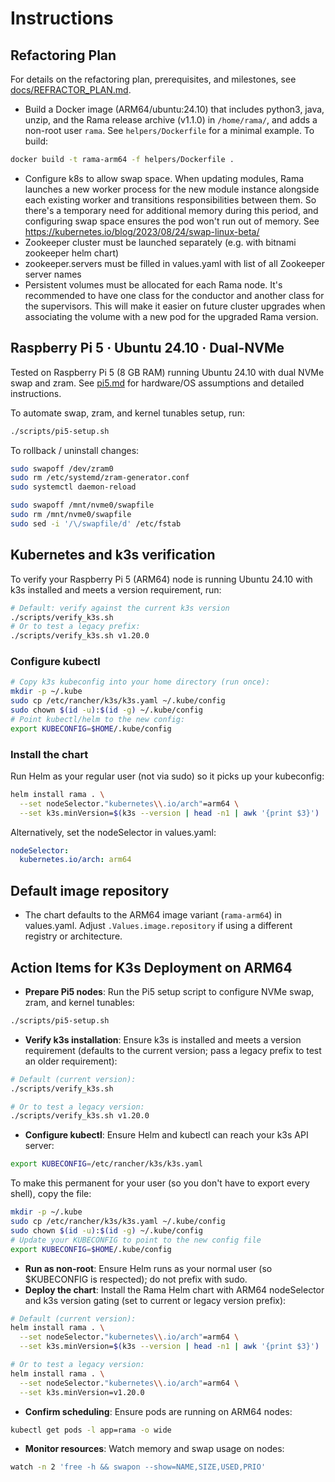 # Instructions

## Refactoring Plan

For details on the refactoring plan, prerequisites, and milestones, see [docs/REFRACTOR_PLAN.md](docs/REFRACTOR_PLAN.md).

- Build a Docker image (ARM64/ubuntu:24.10) that includes python3, java, unzip, and the Rama release archive (v1.1.0) in `/home/rama/`, and adds a non-root user `rama`. See `helpers/Dockerfile` for a minimal example. To build:

```bash
docker build -t rama-arm64 -f helpers/Dockerfile .
```
- Configure k8s to allow swap space. When updating modules, Rama launches a new worker process for the new module instance alongside each existing worker and transitions responsibilities between them. So there's a temporary need for additional memory during this period, and configuring swap space ensures the pod won't run out of memory. See https://kubernetes.io/blog/2023/08/24/swap-linux-beta/
- Zookeeper cluster must be launched separately (e.g. with bitnami zookeeper helm chart)
- zookeeper.servers must be filled in values.yaml with list of all Zookeeper server names
- Persistent volumes must be allocated for each Rama node. It's recommended to have one class for the conductor and another class for the supervisors. This will make it easier on future cluster upgrades when associating the volume with a new pod for the upgraded Rama version.

## Raspberry Pi 5 · Ubuntu 24.10 · Dual-NVMe

Tested on Raspberry Pi 5 (8 GB RAM) running Ubuntu 24.10 with dual NVMe swap and zram. See [pi5.md](pi5.md) for hardware/OS assumptions and detailed instructions.

To automate swap, zram, and kernel tunables setup, run:

```bash
./scripts/pi5-setup.sh
```

To rollback / uninstall changes:

```bash
sudo swapoff /dev/zram0
sudo rm /etc/systemd/zram-generator.conf
sudo systemctl daemon-reload

sudo swapoff /mnt/nvme0/swapfile
sudo rm /mnt/nvme0/swapfile
sudo sed -i '/\/swapfile/d' /etc/fstab
```

## Kubernetes and k3s verification
To verify your Raspberry Pi 5 (ARM64) node is running Ubuntu 24.10 with k3s installed and meets a version requirement, run:

```bash
# Default: verify against the current k3s version
./scripts/verify_k3s.sh
# Or to test a legacy prefix:
./scripts/verify_k3s.sh v1.20.0
```

### Configure kubectl

```bash
# Copy k3s kubeconfig into your home directory (run once):
mkdir -p ~/.kube
sudo cp /etc/rancher/k3s/k3s.yaml ~/.kube/config
sudo chown $(id -u):$(id -g) ~/.kube/config
# Point kubectl/helm to the new config:
export KUBECONFIG=$HOME/.kube/config
```

### Install the chart

Run Helm as your regular user (not via sudo) so it picks up your kubeconfig:

```bash
helm install rama . \
  --set nodeSelector."kubernetes\\.io/arch"=arm64 \
  --set k3s.minVersion=$(k3s --version | head -n1 | awk '{print $3}')
```

Alternatively, set the nodeSelector in values.yaml:

```yaml
nodeSelector:
  kubernetes.io/arch: arm64
```

## Default image repository
- The chart defaults to the ARM64 image variant (`rama-arm64`) in values.yaml. Adjust `.Values.image.repository` if using a different registry or architecture.

## Action Items for K3s Deployment on ARM64

- **Prepare Pi5 nodes**: Run the Pi5 setup script to configure NVMe swap, zram, and kernel tunables:

```bash
./scripts/pi5-setup.sh
```

- **Verify k3s installation**: Ensure k3s is installed and meets a version requirement (defaults to the current version; pass a legacy prefix to test an older requirement):

```bash
# Default (current version):
./scripts/verify_k3s.sh

# Or to test a legacy version:
./scripts/verify_k3s.sh v1.20.0
```

- **Configure kubectl**: Ensure Helm and kubectl can reach your k3s API server:

```bash
export KUBECONFIG=/etc/rancher/k3s/k3s.yaml
```

To make this permanent for your user (so you don't have to export every shell), copy the file:

```bash
mkdir -p ~/.kube
sudo cp /etc/rancher/k3s/k3s.yaml ~/.kube/config
sudo chown $(id -u):$(id -g) ~/.kube/config
# Update your KUBECONFIG to point to the new config file
export KUBECONFIG=$HOME/.kube/config
```

- **Run as non-root**: Ensure Helm runs as your normal user (so $KUBECONFIG is respected); do not prefix with sudo.
- **Deploy the chart**: Install the Rama Helm chart with ARM64 nodeSelector and k3s version gating (set to current or legacy version prefix):

```bash
# Default (current version):
helm install rama . \
  --set nodeSelector."kubernetes\\.io/arch"=arm64 \
  --set k3s.minVersion=$(k3s --version | head -n1 | awk '{print $3}')

# Or to test a legacy version:
helm install rama . \
  --set nodeSelector."kubernetes\\.io/arch"=arm64 \
  --set k3s.minVersion=v1.20.0
```

- **Confirm scheduling**: Ensure pods are running on ARM64 nodes:

```bash
kubectl get pods -l app=rama -o wide
```

- **Monitor resources**: Watch memory and swap usage on nodes:

```bash
watch -n 2 'free -h && swapon --show=NAME,SIZE,USED,PRIO'
```
